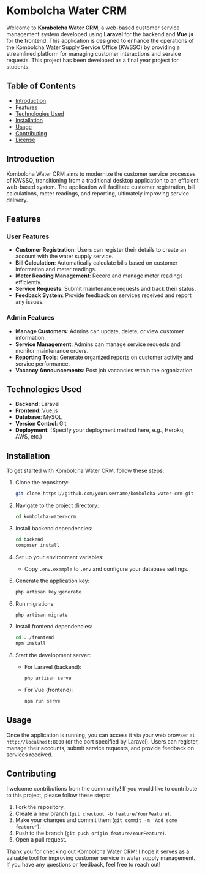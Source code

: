 # Kombolcha Water CRM

Welcome to **Kombolcha Water CRM**, a web-based customer service management system developed using **Laravel** for the backend and **Vue.js** for the frontend. This application is designed to enhance the operations of the Kombolcha Water Supply Service Office (KWSSO) by providing a streamlined platform for managing customer interactions and service requests. This project has been developed as a final year project for students.

## Table of Contents

- [Introduction](#introduction)
- [Features](#features)
- [Technologies Used](#technologies-used)
- [Installation](#installation)
- [Usage](#usage)
- [Contributing](#contributing)
- [License](#license)

## Introduction

Kombolcha Water CRM aims to modernize the customer service processes of KWSSO, transitioning from a traditional desktop application to an efficient web-based system. The application will facilitate customer registration, bill calculations, meter readings, and reporting, ultimately improving service delivery.  

## Features

### User Features
- **Customer Registration**: Users can register their details to create an account with the water supply service.
- **Bill Calculation**: Automatically calculate bills based on customer information and meter readings.
- **Meter Reading Management**: Record and manage meter readings efficiently.
- **Service Requests**: Submit maintenance requests and track their status.
- **Feedback System**: Provide feedback on services received and report any issues.

### Admin Features
- **Manage Customers**: Admins can update, delete, or view customer information.
- **Service Management**: Admins can manage service requests and monitor maintenance orders.
- **Reporting Tools**: Generate organized reports on customer activity and service performance.
- **Vacancy Announcements**: Post job vacancies within the organization.

## Technologies Used

- **Backend**: Laravel
- **Frontend**: Vue.js
- **Database**: MySQL
- **Version Control**: Git
- **Deployment**: (Specify your deployment method here, e.g., Heroku, AWS, etc.)

## Installation

To get started with Kombolcha Water CRM, follow these steps:

1. Clone the repository:
   ```bash
   git clone https://github.com/yourusername/kombolcha-water-crm.git
   ```

2. Navigate to the project directory:
   ```bash
   cd kombolcha-water-crm
   ```

3. Install backend dependencies:
   ```bash
   cd backend
   composer install
   ```

4. Set up your environment variables:
   - Copy `.env.example` to `.env` and configure your database settings.

5. Generate the application key:
   ```bash
   php artisan key:generate
   ```

6. Run migrations:
   ```bash
   php artisan migrate
   ```

7. Install frontend dependencies:
   ```bash
   cd ../frontend
   npm install
   ```

8. Start the development server:
   - For Laravel (backend):
     ```bash
     php artisan serve
     ```
   - For Vue (frontend):
     ```bash
     npm run serve
     ```

## Usage

Once the application is running, you can access it via your web browser at `http://localhost:8000` (or the port specified by Laravel). Users can register, manage their accounts, submit service requests, and provide feedback on services received.

## Contributing

I welcome contributions from the community! If you would like to contribute to this project, please follow these steps:

1. Fork the repository.
2. Create a new branch (`git checkout -b feature/YourFeature`).
3. Make your changes and commit them (`git commit -m 'Add some feature'`).
4. Push to the branch (`git push origin feature/YourFeature`).
5. Open a pull request.

 
Thank you for checking out Kombolcha Water CRM! I hope it serves as a valuable tool for improving customer service in water supply management. If you have any questions or feedback, feel free to reach out!

 
